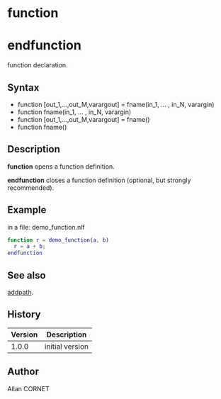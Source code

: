 

# function

# endfunction

function declaration.

## Syntax

- function [out_1,...,out_M,varargout] = fname(in_1, ... , in_N, varargin)
- function fname(in_1, ... , in_N, varargin)
- function [out_1,...,out_M,varargout] = fname()
- function fname()

## Description


  <p><b>function</b> opens a function definition.</p>
  <p><b>endfunction</b> closes a function definition (optional, but strongly recommended).</p>


## Example

in a file: demo_function.nlf
```matlab
function r = demo_function(a, b)
  r = a + b;
endfunction
```

## See also

[addpath](../functions_manager/addpath.md).
## History

|Version|Description|
|------|------|
|1.0.0|initial version|


## Author

Allan CORNET



